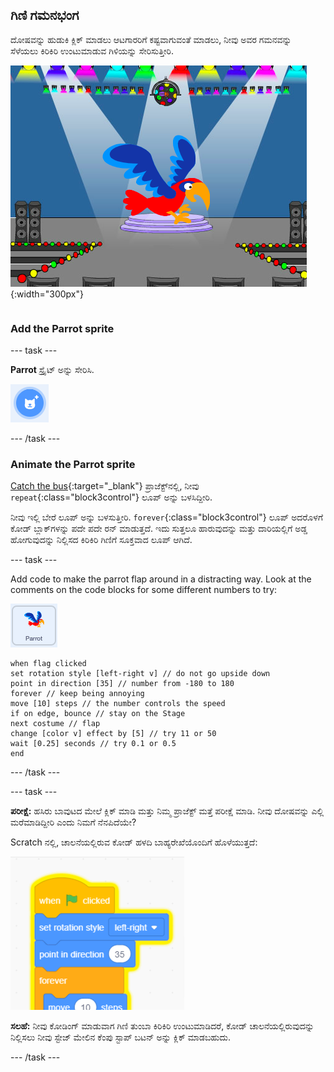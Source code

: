 ## ಗಿಣಿ ಗಮನಭಂಗ

<div style="display: flex; flex-wrap: wrap">
<div style="flex-basis: 200px; flex-grow: 1; margin-right: 15px;">
ದೋಷವನ್ನು ಹುಡುಕಿ ಕ್ಲಿಕ್ ಮಾಡಲು ಆಟಗಾರರಿಗೆ ಕಷ್ಟವಾಗುವಂತೆ ಮಾಡಲು, ನೀವು ಅವರ ಗಮನವನ್ನು ಸೆಳೆಯಲು ಕಿರಿಕಿರಿ ಉಂಟುಮಾಡುವ ಗಿಳಿಯನ್ನು ಸೇರಿಸುತ್ತೀರಿ. 
</div>
<div>

![ವೇದಿಕೆಯಲ್ಲಿ ವರ್ಣರಂಜಿತ ಗಿಣಿ.](images/parrot-distraction.png){:width="300px"}

</div>
</div>

### Add the Parrot sprite

--- task ---

**Parrot** ಸ್ಪ್ರೈಟ್ ಅನ್ನು ಸೇರಿಸಿ.

!['Choose a Sprite' ಐಕಾನ್.](images/sprite-button.png)

--- /task ---

### Animate the Parrot sprite

[Catch the bus](https://projects.raspberrypi.org/en/projects/catch-the-bus){:target="_blank"} ಪ್ರಾಜೆಕ್ಟ್‌ನಲ್ಲಿ, ನೀವು `repeat`{:class="block3control"} ಲೂಪ್ ಅನ್ನು ಬಳಸಿದ್ದೀರಿ.

ನೀವು ಇಲ್ಲಿ ಬೇರೆ ಲೂಪ್ ಅನ್ನು ಬಳಸುತ್ತೀರಿ. `forever`{:class="block3control"} ಲೂಪ್ ಅದರೊಳಗೆ ಕೋಡ್ ಬ್ಲಾಕ್‌ಗಳನ್ನು ಪದೇ ಪದೇ ರನ್‌ ಮಾಡುತ್ತದೆ. ಇದು ಸುತ್ತಲೂ ಹಾರುವುದನ್ನು ಮತ್ತು ದಾರಿಯಲ್ಲಿಗೆ ಅಡ್ಡ ಹೋಗುವುದನ್ನು ನಿಲ್ಲಿಸದ ಕಿರಿಕಿರಿ ಗಿಣಿಗೆ ಸೂಕ್ತವಾದ ಲೂಪ್ ಆಗಿದೆ.

--- task ---

Add code to make the parrot flap around in a distracting way. Look at the comments on the code blocks for some different numbers to try:

![Parrot ಸ್ಪ್ರೈಟ್.](images/parrot-sprite.png)


```blocks3
when flag clicked
set rotation style [left-right v] // do not go upside down
point in direction [35] // number from -180 to 180
forever // keep being annoying
move [10] steps // the number controls the speed
if on edge, bounce // stay on the Stage
next costume // flap
change [color v] effect by [5] // try 11 or 50
wait [0.25] seconds // try 0.1 or 0.5
end
```

--- /task ---

--- task ---

**ಪರೀಕ್ಷೆ:** ಹಸಿರು ಬಾವುಟದ ಮೇಲೆ ಕ್ಲಿಕ್‌ ಮಾಡಿ ಮತ್ತು ನಿಮ್ಮ ಪ್ರಾಜೆಕ್ಟ್‌ ಮತ್ತೆ ಪರೀಕ್ಷೆ ಮಾಡಿ. ನೀವು ದೋಷವನ್ನು ಎಲ್ಲಿ ಮರೆಮಾಡಿದ್ದೀರಿ ಎಂದು ನಿಮಗೆ ನೆನಪಿದೆಯೇ?

Scratch ನಲ್ಲಿ, ಚಾಲನೆಯಲ್ಲಿರುವ ಕೋಡ್ ಹಳದಿ ಬಾಹ್ಯರೇಖೆಯೊಂದಿಗೆ ಹೊಳೆಯುತ್ತದೆ:

![](images/running-code.png)

**ಸಲಹೆ:** ನೀವು ಕೋಡಿಂಗ್ ಮಾಡುವಾಗ ಗಿಣಿ ತುಂಬಾ ಕಿರಿಕಿರಿ ಉಂಟುಮಾಡಿದರೆ, ಕೋಡ್ ಚಾಲನೆಯಲ್ಲಿರುವುದನ್ನು ನಿಲ್ಲಿಸಲು ನೀವು ಸ್ಟೇಜ್ ಮೇಲಿನ ಕೆಂಪು ಸ್ಟಾಪ್ ಬಟನ್ ಅನ್ನು ಕ್ಲಿಕ್ ಮಾಡಬಹುದು.

--- /task ---

